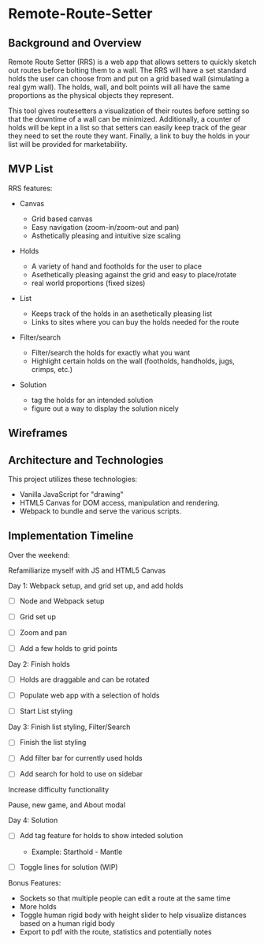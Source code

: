 # Remote-Route-Setter

## Background and Overview

Remote Route Setter (RRS) is a web app that allows setters to quickly sketch out routes before bolting them to a wall. The RRS will have a set standard holds the user can choose from and put on a grid based wall (simulating a real gym wall). The holds, wall, and bolt points will all have the same proportions as the physical objects they represent. 

This tool gives routesetters a visualization of their routes before setting so that the downtime of a wall can be minimized. Additionally, a counter of holds will be kept in a list so that setters can easily keep track of the gear they need to set the route they want. Finally, a link to buy the holds in your list will be provided for marketability.

## MVP List

RRS features:

* Canvas
  - Grid based canvas
  - Easy navigation (zoom-in/zoom-out and pan)
  - Asthetically pleasing and intuitive size scaling

* Holds 
  - A variety of hand and footholds for the user to place
  - Asethetically pleasing against the grid and easy to place/rotate
  - real world proportions (fixed sizes) 

* List
  - Keeps track of the holds in an asethetically pleasing list
  - Links to sites where you can buy the holds needed for the route

* Filter/search
  - Filter/search the holds for exactly what you want
  - Highlight certain holds on the wall (footholds, handholds, jugs, crimps, etc.)

* Solution
  - tag the holds for an intended solution
  - figure out a way to display the solution nicely



## Wireframes

## Architecture and Technologies

This project utilizes these technologies:

- Vanilla JavaScript for "drawing"
- HTML5 Canvas for DOM access, manipulation and rendering.
- Webpack to bundle and serve the various scripts.

## Implementation Timeline

Over the weekend:

 Refamiliarize myself with JS and HTML5 Canvas

Day 1: Webpack setup, and grid set up, and add holds

- [ ] Node and Webpack setup

- [ ] Grid set up

- [ ] Zoom and pan

- [ ] Add a few holds to grid points


Day 2: Finish holds 

- [ ] Holds are draggable and can be rotated 

- [ ] Populate web app with a selection of holds

- [ ] Start List styling

Day 3: Finish list styling, Filter/Search

- [ ] Finish the list styling

- [ ] Add filter bar for currently used holds

- [ ] Add search for hold to use on sidebar

 Increase difficulty functionality

 Pause, new game, and About modal

Day 4: Solution
- [ ] Add tag feature for holds to show inteded solution 
  - Example: Starthold - Mantle

- [ ] Toggle lines for solution (WIP)


Bonus Features:

- Sockets so that multiple people can edit a route at the same time
- More holds
- Toggle human rigid body with height slider to help visualize distances based on a human rigid body
- Export to pdf with the route, statistics and potentially notes
